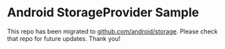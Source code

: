 
Android StorageProvider Sample
==============================

This repo has been migrated to [github.com/android/storage][1]. Please check that repo for future updates. Thank you!

[1]: https://github.com/android/storage

